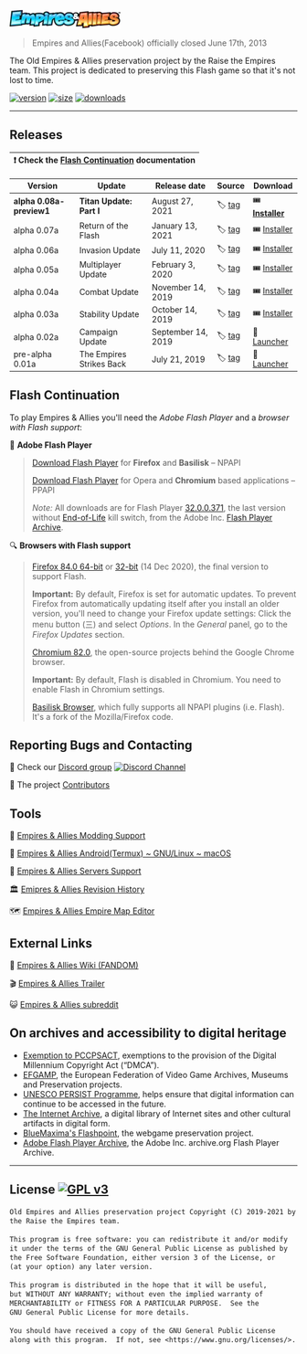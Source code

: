 ![Empires & Allies](templates/layouts/logo.png "Empires & Allies logo")

> Empires and Allies(Facebook) officially closed June 17th, 2013

The Old Empires & Allies preservation project by the Raise the Empires team.
This project is dedicated to preserving this Flash game so that it's not lost to time.

[![version](https://img.shields.io/badge/version-0.07a-blue)](../../releases/tag/0.07a)
[![size](https://img.shields.io/badge/size-249%20MB-brightgreen)](#)
[![downloads](https://img.shields.io/github/downloads/AcidCaos/raisetheempires/total?label=downloads%40all)](../../releases/latest)

---

## Releases

| :exclamation: Check the [Flash Continuation](#flash-continuation) documentation |
| :---: |

| Version | Update | Release date |  Source  | Download |
| ------- | ------ | ------------ | ------ | -------- |
| **alpha 0.08a-preview1** | **Titan Update: Part I** | August 27, 2021 | :label: [tag](../../releases/tag/0.08a-preview1) | :tickets: [**Installer**](../../releases/download/0.08a-preview1/empires-setup_0.08a-preview1.exe) |
| alpha 0.07a   | Return of the Flash       | January 13, 2021   | :label: [tag](../../releases/tag/0.07a) | :tickets: [Installer](../../releases/download/0.07a/empires-setup_0.07a.exe) |
| alpha 0.06a   | Invasion Update       | July 11, 2020   | :label: [tag](../../releases/tag/0.06a) | :tickets: [Installer](../../releases/download/0.06a/empires-setup_0.06a.exe) |
| alpha 0.05a   | Multiplayer Update       | February 3, 2020   | :label: [tag](../../releases/tag/0.05a) | :tickets: [Installer](../../releases/download/0.05a/empires-setup_0.05.exe) |
| alpha 0.04a   | Combat Update            | November 14, 2019  | :label: [tag](../../releases/tag/0.04a) | :tickets: [Installer](../../releases/download/0.04a/empires-setup_0.04.exe) |
| alpha 0.03a   | Stability Update         | October 14, 2019   | :label: [tag](../../releases/tag/0.03a) | :tickets: [Installer](../../releases/download/0.03a/empires-setup_0.03.exe) |
| alpha 0.02a   | Campaign Update          | September 14, 2019 | :label: [tag](../../releases/tag/0.02a) | :ticket: [Launcher](../../releases/download/0.02a/raise_the_empires_0.02a.zip) |
| pre-alpha 0.01a   | The Empires Strikes Back | July 21, 2019      | :label: [tag](../../releases/tag/0.01a) | :ticket: [Launcher](../../releases/download/0.01a/RaiseTheEmpires-prealpa_0.01a.zip) |

## Flash Continuation
To play Empires & Allies you'll need the *Adobe Flash Player* and a *browser with Flash support*:

:flashlight: **Adobe Flash Player**
> 
>
> [Download Flash Player](https://archive.org/download/flashplayerarchive/pub/flashplayer/installers/archive/fp_32.0.0.371_archive.zip/32_0_r0_371%2Fflashplayer32_0r0_371_win.exe) for **Firefox** and **Basilisk** – NPAPI
> 
> [Download Flash Player](https://archive.org/download/flashplayerarchive/pub/flashplayer/installers/archive/fp_32.0.0.371_archive.zip/32_0_r0_371%2Fflashplayer32_0r0_371_winpep.exe) for Opera and **Chromium** based applications – PPAPI
>
> *Note:* All downloads are for Flash Player [32.0.0.371](https://archive.org/download/flashplayerarchive/pub/flashplayer/installers/archive/fp_32.0.0.371_archive.zip/), the last version without [End-of-Life](https://www.adobe.com/products/flashplayer/end-of-life.html) kill switch, from the Adobe Inc. [Flash Player Archive](https://archive.org/download/flashplayerarchive/).

:mag: **Browsers with Flash support**

> [Firefox 84.0 64-bit](https://download-installer.cdn.mozilla.net/pub/firefox/releases/84.0/win64/en-US/Firefox%20Setup%2084.0.exe) or [32-bit](https://download-installer.cdn.mozilla.net/pub/firefox/releases/84.0/win32/en-US/Firefox%20Setup%2084.0.exe) (14 Dec 2020), the final version to support Flash.
> 
> **Important:** By default, Firefox is set for automatic updates. To prevent Firefox from automatically updating itself after you install an older version, you'll need to change your Firefox update settings: Click the menu button (三) and select *Options*. In the *General* panel, go to the *Firefox Updates* section.
> 
> [Chromium 82.0](https://chromium.en.uptodown.com/windows/download/2181158), the open-source projects behind the Google Chrome browser.
> 
> **Important:** By default, Flash is disabled in Chromium. You need to enable Flash in Chromium settings.
> 
> [Basilisk Browser](https://www.basilisk-browser.org/), which fully supports all NPAPI plugins (i.e. Flash). It's a fork of the Mozilla/Firefox code.

## Reporting Bugs and Contacting
:speech_balloon: Check our [Discord group](https://discord.gg/xrNE6Hg)  [![Discord Channel](https://img.shields.io/discord/536575691563466772?label=)](https://discord.gg/xrNE6Hg)

:paw_prints: The project [Contributors](../../contributors)

## Tools
:compass: [Empires & Allies Modding Support](mods#readme)

:iphone: [Empires & Allies Android(Termux) ~ GNU/Linux ~ macOS](https://github.com/Questandachievement7Developer/RaiseTheEmpiresPort_Native#readme)

:minidisc: [Empires & Allies Servers Support](SERVERS.md)

:classical_building: [Emipres & Allies Revision History](https://github.com/AcidCaos/empires-revision-history#readme)

:world_map: [Empires & Allies Empire Map Editor](https://github.com/AcidCaos/ea-empire-editor#readme)

## External Links
:beginner: [Empires & Allies Wiki (FANDOM)](https://empiresandallies.fandom.com/wiki/Empires_%26_Allies_Wiki/Main_2)

:clapper: [Empires & Allies Trailer](https://www.youtube.com/watch?v=pAdlyz9miqo)

:smiley_cat: [Empires & Allies subreddit](https://reddit.com/r/EmpiresAndAllies)

## On archives and accessibility to digital heritage
- [Exemption to PCCPSACT](https://www.federalregister.gov/documents/2018/10/26/2018-23241/exemption-to-prohibition-on-circumvention-of-copyright-protection-systems-for-access-control), exemptions to the provision of the Digital Millennium Copyright Act (“DMCA”). 
- [EFGAMP](https://efgamp.eu/), the European Federation of Video Game Archives, Museums and Preservation projects.
- [UNESCO PERSIST Programme](https://unescopersist.org/), helps ensure that digital information can continue to be accessed in the future.
- [The Internet Archive](https://archive.org/), a digital library of Internet sites and other cultural artifacts in digital form.
- [BlueMaxima's Flashpoint](https://bluemaxima.org/flashpoint/), the webgame preservation project.
- [Adobe Flash Player Archive](https://archive.org/download/flashplayerarchive/), the Adobe Inc. archive.org Flash Player Archive.

---

## License [![GPL v3](https://img.shields.io/badge/GPL%20v3-blue)](http://www.gnu.org/licenses/gpl-3.0)
```
Old Empires and Allies preservation project Copyright (C) 2019-2021 by the Raise the Empires team.

This program is free software: you can redistribute it and/or modify
it under the terms of the GNU General Public License as published by
the Free Software Foundation, either version 3 of the License, or
(at your option) any later version.

This program is distributed in the hope that it will be useful,
but WITHOUT ANY WARRANTY; without even the implied warranty of
MERCHANTABILITY or FITNESS FOR A PARTICULAR PURPOSE.  See the
GNU General Public License for more details.

You should have received a copy of the GNU General Public License
along with this program.  If not, see <https://www.gnu.org/licenses/>.
```
